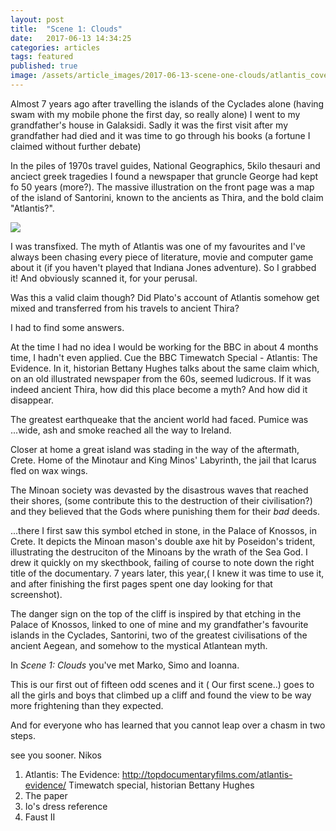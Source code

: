 ```yaml
---
layout: post
title:  "Scene 1: Clouds"
date:   2017-06-13 14:34:25
categories: articles
tags: featured
published: true
image: /assets/article_images/2017-06-13-scene-one-clouds/atlantis_cover.JPG
---
```


Almost 7 years ago after travelling the islands of the Cyclades alone (having swam with my mobile phone the first day, so really alone) I went to my grandfather's house in Galaksidi. Sadly it was the first visit after my grandfather had died and it was time to go through his books (a fortune I claimed without further debate)

In the piles of 1970s travel guides, National Geographics, 5kilo thesauri and anciect greek tragedies I found a newspaper that gruncle George had kept fo 50 years (more?). The massive illustration on the front page was a map of the island of Santorini, known to the ancients as Thira, and the bold claim "Atlantis?".

<img src="{{ page.image }}">

I was transfixed. The myth of Atlantis was one of my favourites and I've always been chasing every piece of literature, movie and computer game about it (if you haven't played that Indiana Jones adventure). So I grabbed it! And obviously scanned it, for your perusal.

Was this a valid claim though? Did Plato's account of Atlantis somehow get mixed and transferred from his travels to ancient Thira? 

I had to find some answers.  

At the time I had no idea I would be working for the BBC in about 4 months time, I hadn't even applied. Cue the BBC Timewatch Special - Atlantis: The Evidence. In it, historian Bettany Hughes talks about the same claim which, on an old illustrated newspaper from the 60s, seemed ludicrous. If it was indeed ancient Thira, how did this place become a myth? And how did it disappear. 


The greatest earthqueake that the ancient world had faced. Pumice was ...wide, ash and smoke reached all the way to Ireland.

Closer at home a great island was stading in the way of the aftermath, Crete. Home of the Minotaur and King Minos' Labyrinth, the jail that Icarus fled on wax wings.  

The Minoan society was devasted by the disastrous waves that reached their shores, (some contribute this to the destruction of their civilisation?) and they believed that the Gods where punishing them for their _bad_ deeds.

...there I first saw this symbol etched in stone, in the Palace of Knossos, in Crete. It depicts the Minoan mason's double axe hit by Poseidon's trident, illustrating the destruciton of the Minoans by the wrath of the Sea God. I drew it quickly on my skecthbook, failing of course to note down the right title of the documentary. 7 years later, this year,( I knew it was time to use it, and after finishing the first pages spent one day looking for that screenshot).

The danger sign on the top of the cliff is inspired by that etching in the Palace of Knossos, linked to one of mine and my grandfather's favourite islands in the Cyclades, Santorini, two of the greatest civilisations of the ancient Aegean, and somehow to the mystical Atlantean myth.

In <em>Scene 1: Clouds</em> you've met Marko, Simo and Ioanna.

This is our first out of fifteen odd scenes and it ( Our first scene..) goes to all the girls and boys that climbed up a cliff and found the view to be way more frightening than they expected.

And for everyone who has learned that you cannot leap over a chasm in two steps.

see you sooner.
Nikos

1. Atlantis: The Evidence: http://topdocumentaryfilms.com/atlantis-evidence/ Timewatch special, historian Bettany Hughes
1. The paper
1. Io's dress reference
1. Faust II

[atlantis-paper]: https://github.com/
[atlantis-docu]: http://topdocumentaryfilms.com/atlantis-evidence/
[io-dress]:   https://github.com/
[faust2]: https://github.com/
